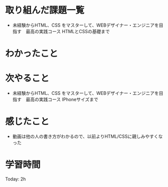 # 取り組んだ課題一覧
- 未経験からHTML、CSS をマスターして、WEBデザイナー・エンジニアを目指す　最高の実践コース HTMLとCSSの基礎まで
# わかったこと
# 次やること
- 未経験からHTML、CSS をマスターして、WEBデザイナー・エンジニアを目指す　最高の実践コース IPhoneサイズまで
# 感じたこと
- 動画は他の人の書き方がわかるので、以前よりHTML/CSSに親しみやすくなった   
# 学習時間
Today: 2h